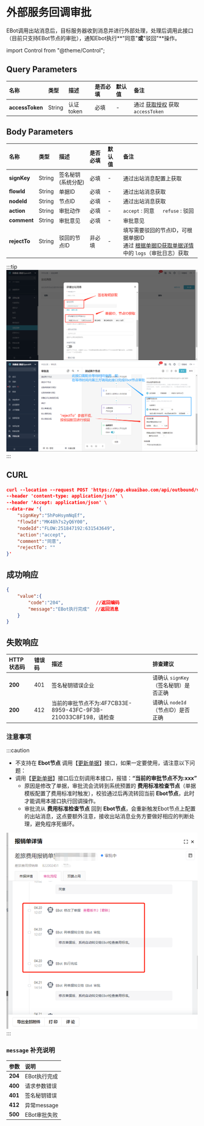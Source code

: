 # 外部服务回调审批
EBot调用出站消息后，目标服务器收到消息并进行外部处理，处理后调用此接口（目前只支持EBot节点的审批），通知Ebot执行**"同意"**或**"驳回"**操作。

import Control from "@theme/Control";

<Control
method="POST"
url="/api/outbound/v1/approval"
/>

## Query Parameters

| 名称 | 类型 | 描述 | 是否必填 | 默认值 | 备注 |
| :--- | :--- | :--- | :--- |:--- | :--- |
| **accessToken** | String | 认证token | 必填 | - | 通过 [获取授权](/docs/open-api/getting-started/auth) 获取 `accessToken` |

## Body Parameters

| 名称 | 类型 | 描述 | 是否必填 | 默认值 | 备注 |
| :--- | :--- | :--- | :--- | :--- | :--- |
| **signKey**  | String | 签名秘钥(系统分配) | 必填  | - | 通过出站消息配置上获取 |
| **flowId**   | String | 单据ID	          | 必填  | - | 通过出站消息获取 |
| **nodeId**   | String | 节点ID	          | 必填  | - | 通过出站消息获取 |
| **action**   | String | 审批动作	      | 必填  | - | `accept` : 同意 &emsp; `refuse` : 驳回 |
| **comment**  | String | 审批意见          | 必填  | - | 审批意见 |
| **rejectTo** | String | 驳回的节点ID      | 非必填 | - | 填写需要驳回的节点ID，可根据单据ID<br/>通过 [根据单据ID获取单据详情](/docs/open-api/flows/get-forms-details) 中的 `logs`（审批日志）获取 |

[//记录文档，该参数不对外展示 2022年11月28日上线该参数]: # (| **ebotNodeOnly** | Boolean | 是否仅审批EBOT节点 | 非必填 | false | `true` : 可审批人工节点（仅支持 `action` = `accept` 的同意动作） <br/> `false` : 仅审批EBOT节点                           |)

:::tip
![image](images/出站参数获取.png)
![image](images/接口介绍.png)
:::

## CURL
```json
curl --location --request POST 'https://app.ekuaibao.com/api/outbound/v1/approval?accessToken=Un0bxmbZ0w8c00' \
--header 'content-type: application/json' \
--header 'Accept: application/json' \
--data-raw '{
    "signKey":"5hPoHsymNqEf",
    "flowId":"MK48h7s2yQ6Y00",
    "nodeId":"FLOW:251847192:631543649",
    "action":"accept",
    "comment":"同意",
    "rejectTo": ""
}'
```

## 成功响应
```json
{
	"value":{
        "code":"204",            //返回编码
        "message":"EBot执行完成"  //返回消息
    }
}
```

## 失败响应

| HTTP状态码 | 错误码 | 描述 | 排查建议 |
| :--- | :--- | :--- | :--- |
| **200** | 401 | 签名秘钥错误企业 | 请确认 `signKey`（签名秘钥）是否正确 |
| **200** | 412 | 当前的审批节点不为:4F7CB33E-8959-43FC-9F3B-210033C8F198，请检查 | 请确认 `nodeId`（节点ID）是否正确 |

### 注意事项
:::caution
- 不支持在 **Ebot节点** 调用【[更新单据](/docs/open-api/flows/update-form)】接口，如果一定要使用，请注意以下问题：
- 调用【[更新单据](/docs/open-api/flows/update-form)】接口后立刻调用本接口，报错：**“当前的审批节点不为:xxx”**
  - 原因是修改了单据，审批流会流转到系统预置的 **费用标准检查节点**（单据模板配置了费用标准时触发），校验通过后再流转回当前 **Ebot节点**，此时才能调用本接口执行回调操作。
  - 审批流从 **费用标准检查节点** 回到 **Ebot节点**，会重新触发Ebot节点上配置的出站消息，这点要额外注意，接收出站消息业务方要做好相应的判断处理，避免程序死循环。

![image](images/Ebot回调注意事项.png)
:::

### `message` 补充说明

| 参数 | 说明 |
|:--- |:--- |
| **204** | EBot执行完成 |
| **400** | 请求参数错误 |
| **401** | 签名秘钥错误 |
| **412** | 异常message |
| **500** | EBot审批失败 |
















